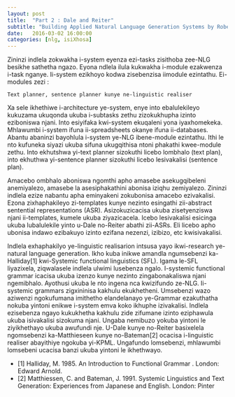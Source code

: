 ```yaml
---
layout: post
title:  "Part 2 : Dale and Reiter"
subtitle: "Building Applied Natural Language Generation Systems by Robert Dale & Ehud Reiter"
date:   2016-03-02 16:00:00
categories: [nlg, isiXhosa]
---
```


Zininzi indlela zokwakha i-system eyenza ezi-tasks zisithoba zee-NLG besikhe sathetha ngazo. Eyona ndlela ilula kukwakha i-module ezakwenza i-task nganye. Ii-system ezikhoyo kodwa zisebenzisa iimodule ezintathu. Ei-modules zezi :

	Text planner, sentence planner kunye ne-linguistic realiser

Xa sele ikhethiwe i-architecture ye-system, enye into ebalulekileyo kukuzama ukuqonda ukuba i-subtasks zethu zizokukhupha izinto eziboniswa njani. Into esiyifaka kwi-system ekuqaleni yona iyaxhomekeka. Mhlawumbi i-system ifuna ii-spreadsheets okanye ifuna ii-databases. Abantu abaninzi bayohlula i-system ye-NLG ibene-module ezintathu. Ithi le nto kufuneka siyazi ukuba sifuna ukugqithisa ntoni phakathi kwee-module zethu. Into ekhutshwa yi-text planner sizokuthi licebo lombhalo (text plan), into ekhuthwa yi-sentence planner sizokuthi licebo lesivakalisi (sentence plan).

Amacebo ombhalo aboniswa ngomthi apho amasebe asekugqibeleni anemiyalezo, amasebe la asesiphakathini abonisa iziqhu zemiyalezo. Zininzi indlela ezize nabantu apha eminyakeni zokubonisa amacebo ezivakalisi. Ezona zixhaphakileyo zi-templates kunye nezinto esingathi zii-abstract sentential representations (ASR). Asizokuzicacisa ukuba zisetyenziswa njani ii-templates, kumele ukuba ziyazicacela. Icebo lesivakalisi esicinga ukuba lubalulekile yinto u-Dale no-Reiter abathi zii-ASRs. Eli licebo apho ubonisa indawo ezibakuyo izinto ezifana nezenzi, izibizo, etc kwisivakalisi.

Indlela exhaphakilyo ye-linguistic realisarion intsusa yayo ikwi-research ye-natural language generation. Ikho kuba inikwe amandla ngumsebenzi ka-Halliday[1] kwi-Systemic functional linguistics (SFL). Igama le-SFL liyazixela, ziqwalasele indlela ulwimi lusebenza ngalo. I-systemic functional grammar icacisa ukuba izenzo kunye nezinto zingabonakaliswa njani ngemibhalo. Ayothusi ukuba le nto ingena nca kwizifundo ze-NLG. Ii-systemic grammars zigxininisa kakhulu ekukhetheni. Umsebenzi wazo aziwenzi ngokufumana imithetho elandelanayo ye-Grammar ezakuthatha nokuba yintoni enikwe i-system emva koko ikhuphe izivakalisi. Indlela ezisebenza ngayo
kukukhetha kakhulu zide zifumane izinto eziphawula ukuba isivakalisi sizokuma njani. Ungaba nemibuzo yokuba yintoni le ziyikhethayo ukuba awufundi nje. U-Dale kunye no-Reiter basixelela ngomsebenzi ka-Matthieseen kunye
no-Bateman[2] ocacisa i-linguistic realiser abayithiye ngokuba yi-KPML. Ungafundo lomsebenzi, mhlawumbi lomsebeni ucacisa banzi ukuba yintoni le ikhethwayo.

- [1] Halliday, M. 1985. An Introduction to Functional Grammar . London: Edward Arnold.
- [2] Matthiessen, C. and Bateman, J. 1991. Systemic Linguistics and Text Generation: Experiences from Japanese and English. London: Pinter
